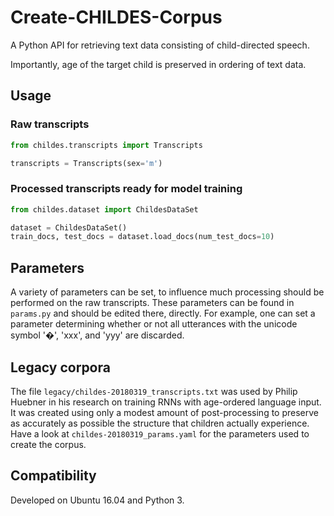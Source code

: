 # Create-CHILDES-Corpus

A Python API for retrieving text data consisting of child-directed speech.

Importantly, age of the target child is preserved in ordering of text data.

## Usage

### Raw transcripts


```python
from childes.transcripts import Transcripts

transcripts = Transcripts(sex='m')
```

### Processed transcripts ready for model training

```python
from childes.dataset import ChildesDataSet

dataset = ChildesDataSet()
train_docs, test_docs = dataset.load_docs(num_test_docs=10)
```

## Parameters

A variety of parameters can be set, to influence much processing should be performed on the raw transcripts.
These parameters can be found in `params.py` and should be edited there, directly.
For example, one can set a parameter determining whether or not all utterances with the unicode symbol '�', 'xxx', and 'yyy' are discarded.

## Legacy corpora

The file `legacy/childes-20180319_transcripts.txt` was used by Philip Huebner in his research on training RNNs with age-ordered language input.
It was created using only a modest amount of post-processing to preserve as accurately as possible the structure that children actually experience. 
Have a look at `childes-20180319_params.yaml` for the parameters used to create the corpus.

## Compatibility

Developed on Ubuntu 16.04 and Python 3. 
